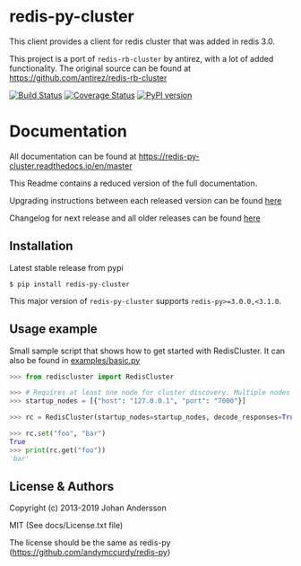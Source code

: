 # redis-py-cluster

This client provides a client for redis cluster that was added in redis 3.0.

This project is a port of `redis-rb-cluster` by antirez, with a lot of added functionality. The original source can be found at https://github.com/antirez/redis-rb-cluster

[![Build Status](https://travis-ci.org/Grokzen/redis-py-cluster.svg?branch=master)](https://travis-ci.org/Grokzen/redis-py-cluster) [![Coverage Status](https://coveralls.io/repos/Grokzen/redis-py-cluster/badge.png)](https://coveralls.io/r/Grokzen/redis-py-cluster) [![PyPI version](https://badge.fury.io/py/redis-py-cluster.svg)](http://badge.fury.io/py/redis-py-cluster)



# Documentation

All documentation can be found at https://redis-py-cluster.readthedocs.io/en/master

This Readme contains a reduced version of the full documentation.

Upgrading instructions between each released version can be found [here](docs/upgrading.rst)

Changelog for next release and all older releases can be found [here](docs/release-notes.rst)



## Installation

Latest stable release from pypi

```
$ pip install redis-py-cluster
```

This major version of `redis-py-cluster` supports `redis-py>=3.0.0,<3.1.0`.



## Usage example

Small sample script that shows how to get started with RedisCluster. It can also be found in [examples/basic.py](examples/basic.py)

```python
>>> from rediscluster import RedisCluster

>>> # Requires at least one node for cluster discovery. Multiple nodes is recommended.
>>> startup_nodes = [{"host": "127.0.0.1", "port": "7000"}]

>>> rc = RedisCluster(startup_nodes=startup_nodes, decode_responses=True)

>>> rc.set("foo", "bar")
True
>>> print(rc.get("foo"))
'bar'
```



## License & Authors

Copyright (c) 2013-2019 Johan Andersson

MIT (See docs/License.txt file)

The license should be the same as redis-py (https://github.com/andymccurdy/redis-py)
